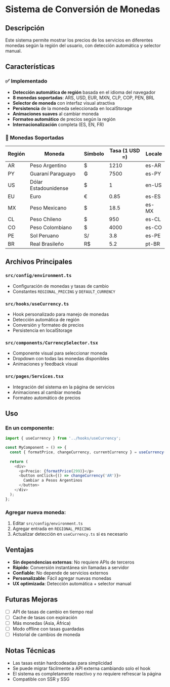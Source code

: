 # Sistema de Conversión de Monedas

## Descripción
Este sistema permite mostrar los precios de los servicios en diferentes monedas según la región del usuario, con detección automática y selector manual.

## Características

### ✅ Implementado
- **Detección automática de región** basada en el idioma del navegador
- **8 monedas soportadas**: ARS, USD, EUR, MXN, CLP, COP, PEN, BRL
- **Selector de moneda** con interfaz visual atractiva
- **Persistencia** de la moneda seleccionada en localStorage
- **Animaciones suaves** al cambiar moneda
- **Formateo automático** de precios según la región
- **Internacionalización** completa (ES, EN, FR)

### 🎯 Monedas Soportadas

| Región | Moneda | Símbolo | Tasa (1 USD =) | Locale |
|--------|--------|---------|----------------|--------|
| AR | Peso Argentino | $ | 1210 | es-AR |
| PY | Guaraní Paraguayo | ₲ | 7500 | es-PY |
| US | Dólar Estadounidense | $ | 1 | en-US |
| EU | Euro | € | 0.85 | es-ES |
| MX | Peso Mexicano | $ | 18.5 | es-MX |
| CL | Peso Chileno | $ | 950 | es-CL |
| CO | Peso Colombiano | $ | 4000 | es-CO |
| PE | Sol Peruano | S/ | 3.8 | es-PE |
| BR | Real Brasileño | R$ | 5.2 | pt-BR |

## Archivos Principales

### `src/config/environment.ts`
- Configuración de monedas y tasas de cambio
- Constantes `REGIONAL_PRICING` y `DEFAULT_CURRENCY`

### `src/hooks/useCurrency.ts`
- Hook personalizado para manejo de monedas
- Detección automática de región
- Conversión y formateo de precios
- Persistencia en localStorage

### `src/components/CurrencySelector.tsx`
- Componente visual para seleccionar moneda
- Dropdown con todas las monedas disponibles
- Animaciones y feedback visual

### `src/pages/Services.tsx`
- Integración del sistema en la página de servicios
- Animaciones al cambiar moneda
- Formateo automático de precios

## Uso

### En un componente:
```typescript
import { useCurrency } from '../hooks/useCurrency';

const MyComponent = () => {
  const { formatPrice, changeCurrency, currentCurrency } = useCurrency();
  
  return (
    <div>
      <p>Precio: {formatPrice(299)}</p>
      <button onClick={() => changeCurrency('AR')}>
        Cambiar a Pesos Argentinos
      </button>
    </div>
  );
};
```

### Agregar nueva moneda:
1. Editar `src/config/environment.ts`
2. Agregar entrada en `REGIONAL_PRICING`
3. Actualizar detección en `useCurrency.ts` si es necesario

## Ventajas

- **Sin dependencias externas**: No requiere APIs de terceros
- **Rápido**: Conversión instantánea sin llamadas a servidor
- **Confiable**: No depende de servicios externos
- **Personalizable**: Fácil agregar nuevas monedas
- **UX optimizada**: Detección automática + selector manual

## Futuras Mejoras

- [ ] API de tasas de cambio en tiempo real
- [ ] Cache de tasas con expiración
- [ ] Más monedas (Asia, África)
- [ ] Modo offline con tasas guardadas
- [ ] Historial de cambios de moneda

## Notas Técnicas

- Las tasas están hardcodeadas para simplicidad
- Se puede migrar fácilmente a API externa cambiando solo el hook
- El sistema es completamente reactivo y no requiere refrescar la página
- Compatible con SSR y SSG 